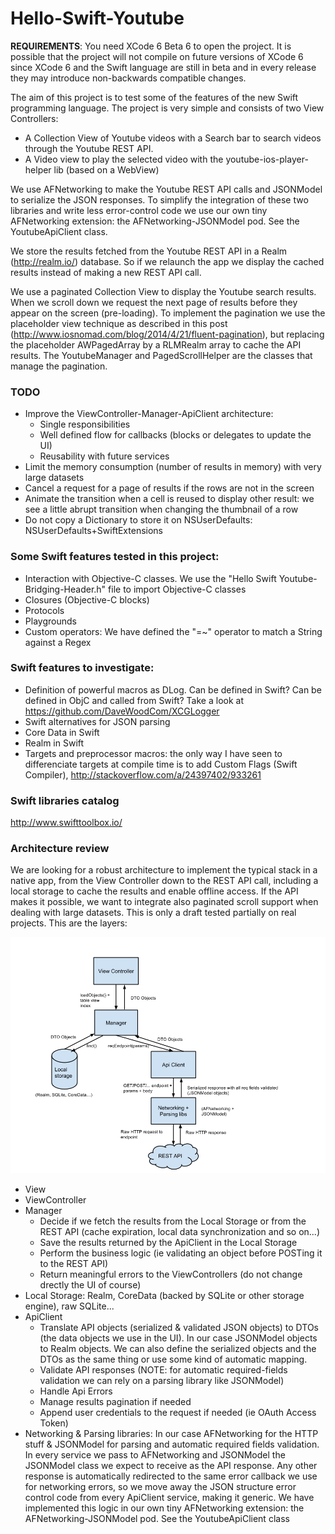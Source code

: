 Hello-Swift-Youtube
===================

**REQUIREMENTS**: You need XCode 6 Beta 6 to open the project. It is possible that the project will not compile on future versions of XCode 6 since XCode 6 and the Swift language are still in beta and in every release they may introduce non-backwards compatible changes.

The aim of this project is to test some of the features of the new Swift programming language. The project is very simple and consists of two View Controllers: 

- A Collection View of Youtube videos with a Search bar to search videos through the Youtube REST API.
- A Video view to play the selected video with the youtube-ios-player-helper lib (based on a WebView)

We use AFNetworking to make the Youtube REST API calls and JSONModel to serialize the JSON responses. To simplify the integration of these two libraries and write less error-control code we use our own tiny AFNetworking extension: the AFNetworking-JSONModel pod. See the YoutubeApiClient class.

We store the results fetched from the Youtube REST API in a Realm (http://realm.io/) database. So if we relaunch the app we display the cached results instead of making a new REST API call.

We use a paginated Collection View to display the Youtube search results. When we scroll down we request the next page of results before they appear on the screen (pre-loading). To implement the pagination we use the placeholder view technique as described in this post (http://www.iosnomad.com/blog/2014/4/21/fluent-pagination), but replacing the placeholder AWPagedArray by a RLMRealm array to cache the API results. The YoutubeManager and PagedScrollHelper are the classes that manage the pagination.

### TODO
- Improve the ViewController-Manager-ApiClient architecture: 
  - Single responsibilities
  - Well defined flow for callbacks (blocks or delegates to update the UI)
  - Reusability with future services
- Limit the memory consumption (number of results in memory) with very large datasets
- Cancel a request for a page of results if the rows are not in the screen
- Animate the transition when a cell is reused to display other result: we see a little abrupt transition when changing the thumbnail of a row 
- Do not copy a Dictionary to store it on NSUserDefaults: NSUserDefaults+SwiftExtensions 

### Some Swift features tested in this project:
- Interaction with Objective-C classes. We use the "Hello Swift Youtube-Bridging-Header.h" file to import Objective-C classes
- Closures (Objective-C blocks)
- Protocols
- Playgrounds
- Custom operators: We have defined the "=~" operator to match a String against a Regex

### Swift features to investigate:
- Definition of powerful macros as DLog. Can be defined in Swift? Can be defined in ObjC and called from Swift? Take a look at https://github.com/DaveWoodCom/XCGLogger
- Swift alternatives for JSON parsing
- Core Data in Swift
- Realm in Swift
- Targets and preprocessor macros: the only way I have seen to differenciate targets at compile time is to add Custom Flags (Swift Compiler), http://stackoverflow.com/a/24397402/933261

### Swift libraries catalog
http://www.swifttoolbox.io/

### Architecture review
We are looking for a robust architecture to implement the typical stack in a native app, from the View Controller down to the REST API call, including a local storage to cache the results and enable offline access. If the API makes it possible, we want to integrate also paginated scroll support when dealing with large datasets. This is only a draft tested partially on real projects. This are the layers:

![Architecture schema](https://github.com/IGZjuantrias/Hello-Swift-Youtube/blob/master/Doc/REST-Storage-View_Architecture.png)

- View
- ViewController
- Manager
  - Decide if we fetch the results from the Local Storage or from the REST API (cache expiration, local data synchronization and so on...)
  - Save the results returned by the ApiClient in the Local Storage
  - Perform the business logic (ie validating an object before POSTing it to the REST API)
  - Return meaningful errors to the ViewControllers (do not change drectly the UI of course)
- Local Storage: Realm, CoreData (backed by SQLite or other storage engine), raw SQLite...
- ApiClient
  - Translate API objects (serialized & validated JSON objects) to DTOs (the data objects we use in the UI). In our case JSONModel objects to Realm objects. We can also define the serialized objects and the DTOs as the same thing or use some kind of automatic mapping.
  - Validate API responses (NOTE: for automatic required-fields validation we can rely on a parsing library like JSONModel)
  - Handle Api Errors
  - Manage results pagination if needed
  - Append user credentials to the request if needed (ie OAuth Access Token)
- Networking & Parsing libraries: In our case AFNetworking for the HTTP stuff & JSONModel for parsing and automatic required fields validation. In every service we pass to AFNetworking and JSONModel the JSONModel class we expect to receive as the API response. Any other response is automatically redirected to the same error callback we use for networking errors, so we move away the JSON structure error control code from every ApiClient service, making it generic. We have implemented this logic in our own tiny AFNetworking extension: the AFNetworking-JSONModel pod. See the YoutubeApiClient class
